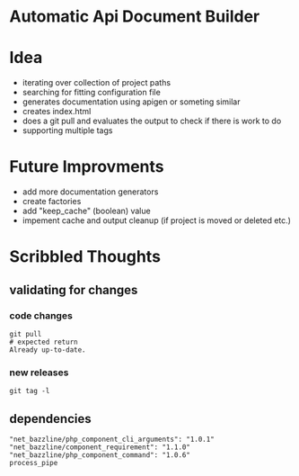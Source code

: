# Automatic Api Document Builder

# Idea

* iterating over collection of project paths
* searching for fitting configuration file
* generates documentation using apigen or someting similar
* creates index.html
* does a git pull and evaluates the output to check if there is work to do
* supporting multiple tags 

# Future Improvments

* add more documentation generators
* create factories
* add "keep_cache" (boolean) value
* impement cache and output cleanup (if project is moved or deleted etc.)

# Scribbled Thoughts

## validating for changes

### code changes

```
git pull
# expected return
Already up-to-date.
```

### new releases

```
git tag -l
```

## dependencies

```
"net_bazzline/php_component_cli_arguments": "1.0.1"
"net_bazzline/component_requirement": "1.1.0"
"net_bazzline/php_component_command": "1.0.6"
process_pipe
```
